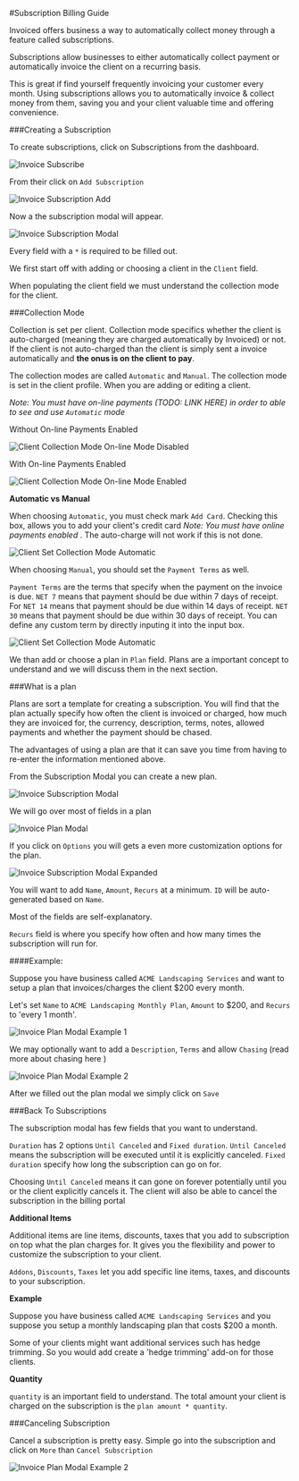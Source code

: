 #Subscription Billing Guide

Invoiced offers business a way to automatically collect money through a feature called subscriptions.

Subscriptions allow businesses to either automatically collect payment or automatically invoice the client on a recurring basis.

This is great if find yourself frequently invoicing your customer every month.  Using subscriptions allows you to automatically invoice & collect money from them, saving you and your client valuable time and offering convenience.

###Creating a Subscription

To create subscriptions, click on Subscriptions from the dashboard.  

![Invoice Subscribe](../img/invoice-subscription.png)

From their click on `Add Subscription`

![Invoice Subscription Add](../img/invoice-subscription-create.png)

Now a the subscription modal will appear.

![Invoice Subscription Modal](../img/invoice-subscription-modal.png)

Every field with a `*`  is required to be filled out.

We first start off with adding or choosing a client in the `Client` field.

When populating the client field we must understand the collection mode for the client.

###Collection Mode

Collection is set per client.  Collection mode specifics whether the client is auto-charged (meaning they are charged automatically by Invoiced) or not. If the client is not auto-charged than the client is simply sent a invoice automatically and **the onus is on the client to pay**. 

The collection modes are called `Automatic` and `Manual`. The collection mode is set in the client profile.  When you are adding or editing a client.

*Note: You must have on-line payments (TODO: LINK HERE) in order to able to see and use `Automatic` mode* 

Without On-line Payments Enabled

![Client Collection Mode On-line Mode Disabled](../img/invoice-client-collection-mode-automatic-disabled.png) 

With On-line Payments Enabled

![Client Collection Mode On-line Mode Enabled](../img/invoice-client-set-collection-mode.png) 

**Automatic vs Manual**

When choosing `Automatic`, you must check mark `Add Card`.  Checking this box, allows you to add your client's credit card *Note: You must have online payments enabled* .  The auto-charge will not work if this is not done. 

![Client Set Collection Mode Automatic](../img/invoice-client-collection-mode-automatic.png)

When choosing `Manual`, you should set the `Payment Terms` as well.  

`Payment Terms` are the terms that specify when the payment on the invoice is due.  `NET 7` means that payment should be due within 7 days of receipt. For `NET 14` means that payment should be due within 14 days of receipt. `NET 30` means that payment should be due within 30 days of receipt.  You can define any custom term by directly inputing it into the input box.

<!-- LINK TO BLOG POST ON OPTIMIZING PAYMENT TERMS -->

![Client Set Collection Mode Automatic](../img/invoice-client-collection-mode-manual.png)

We than add or choose a plan in `Plan` field.  Plans are a important concept to understand and we will discuss them in the next section.

###What is a plan

Plans are sort a template for creating a subscription.  You will find that the plan actually specify how often the client is invoiced or charged, how much they are invoiced for, the currency, description, terms, notes, allowed payments and whether the payment should be chased.

The advantages of using a plan are that it can save you time from having to re-enter the information mentioned above.  

From the Subscription Modal you can create a new plan.

![Invoice Subscription Modal](../img/invoice-subscription-plan.png)

We will go over most of fields in a plan

![Invoice Plan Modal](../img/invoice-plan-modal.png)

If you click on `Options` you will gets a even more customization options for the plan.

![Invoice Subscription Modal Expanded](../img/invoice-plan-modal-expanded.png)

You will want to add `Name`, `Amount`, `Recurs` at a minimum.  `ID` will be auto-generated based on `Name`.

Most of the fields are self-explanatory.  

`Recurs` field is where you specify how often and how many times the subscription will run for.

####Example: 

Suppose you have business called `ACME Landscaping Services` and want to setup a plan that invoices/charges the client $200 every month.

Let's set `Name` to `ACME Landscaping Monthly Plan`,
`Amount` to $200,
and `Recurs` to 'every 1 month'.

![Invoice Plan Modal Example 1](../img/invoice-plan-modal-example-1.png)

We may optionally want to add a `Description`, `Terms` and allow `Chasing` (read more about chasing here <!-- TODO fill out chasing link -->)

![Invoice Plan Modal Example 2](../img/invoice-plan-modal-example-2.png)

After we filled out the plan modal we simply click on `Save`

###Back To Subscriptions

The subscription modal has few fields that you want to understand. 

`Duration` has 2 options `Until Canceled` and `Fixed duration`.  `Until Canceled` means the subscription will be executed until it is explicitly canceled.  `Fixed duration` specify how long the subscription can go on for.

Choosing `Until Canceled` means it can gone on forever potentially until you or the client explicitly cancels it.  The client will also be able to cancel the subscription in the billing portal

**Additional Items**

Additional items are line items, discounts, taxes that you add to subscription on top what the plan charges for.  It gives you the flexibility and power to customize the subscription to your client.

`Addons`, `Discounts`, `Taxes` let you add specific line items, taxes, and discounts to your subscription.

**Example**

Suppose you have business called `ACME Landscaping Services` and you suppose you setup a monthly landscaping plan that costs $200 a month.  

Some of your clients might want additional services such has hedge trimming.  So you would add create a 'hedge trimming' add-on for those clients.

**Quantity**

`quantity` is an important field to understand.  The total amount your client is charged on the subscription is the `plan amount * quantity`. 

###Canceling Subscription

Cancel a subscription is pretty easy.  Simple go into the subscription and click on `More` than `Cancel Subscription`

![Invoice Plan Modal Example 2](../img/invoice-subscription-cancel.png)